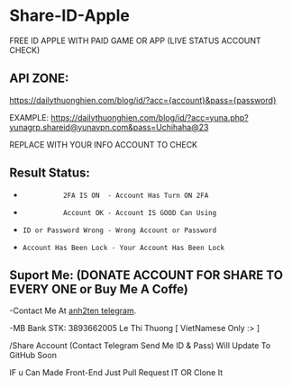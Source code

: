 # Share-ID-Apple
FREE ID APPLE WITH PAID GAME OR APP (LIVE STATUS ACCOUNT CHECK)

## API ZONE:
https://dailythuonghien.com/blog/id/?acc={account}&pass={password}

EXAMPLE:
https://dailythuonghien.com/blog/id/?acc=yuna.php?yunagrp.shareid@yunavpn.com&pass=Uchihaha@23

REPLACE WITH YOUR INFO ACCOUNT TO CHECK

## Result Status:
-               2FA IS ON  - Account Has Turn ON 2FA
-               Account OK - Account IS GOOD Can Using
-     ID or Password Wrong - Wrong Account or Password
-     Account Has Been Lock - Your Account Has Been Lock

## Suport Me: (DONATE ACCOUNT FOR SHARE TO EVERY ONE or Buy Me A Coffe)

-Contact Me At [anh2ten telegram](https://t.me/Anh2Ten).

-MB Bank STK: 3893662005 Le Thi Thuong [ VietNamese Only :> ]

/Share Account (Contact Telegram Send Me ID & Pass) Will Update To GitHub Soon

IF u Can Made Front-End Just Pull Request IT OR Clone It
